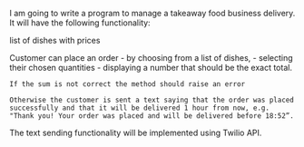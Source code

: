 
I am going to write a program to manage a takeaway food business delivery. It will have the following functionality:
  
  list of dishes with prices

  Customer can place an order
		-	by choosing from a list of dishes,
		- selecting their chosen quantities
		- displaying a number that should be the exact total.

	If the sum is not correct the method should raise an error

	Otherwise the customer is sent a text saying that the order was placed successfully and that it will be delivered 1 hour from now, e.g. "Thank you! Your order was placed and will be delivered before 18:52”.

  The text sending functionality will be implemented using Twilio API. 
